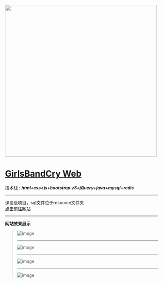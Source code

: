<img alt="" src="https://gent1.cn/img/title_red.webp" style="width: 500px">

# [GirlsBandCry Web](https://gent1.cn)
技术栈 : ***html+css+js+bootstrap v3+jQuery+java+mysql+redis***
- - -
课设级项目，sql文件位于resource文件夹  
[点击前往网站](https://gent1.cn)
- - -
**网站效果展示**
>![image](https://github.com/user-attachments/assets/aa8b4e08-98ea-4e79-beb3-e4e3d181a877)
> - - -
> ![image](https://github.com/user-attachments/assets/da747397-26c6-4db9-8b36-22e42152ec0c)
> - - -
> ![image](https://github.com/user-attachments/assets/59ce08a3-d03a-4e76-9f57-7e47b362341f)
> - - -
> ![image](https://github.com/user-attachments/assets/48f2290a-4777-43b1-b112-bf0867f18dc6)
